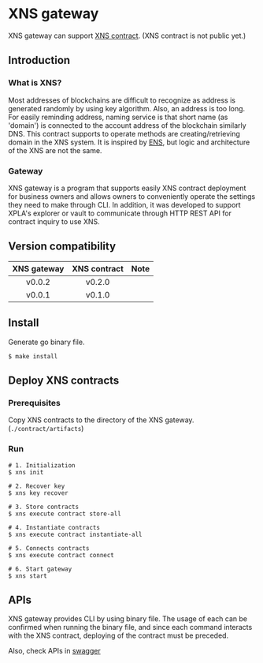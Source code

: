 # XNS gateway
XNS gateway can support [XNS contract](https://github.com/Moonyongjung/xns-contract). (XNS contract is not public yet.)

## Introduction

### What is XNS?

Most addresses of blockchains are difficult to recognize as address is generated randomly by using key algorithm. Also, an address is too long. For easily reminding address, naming service is that short name (as 'domain') is connected to the account address of the blockchain similarly DNS. This contract supports to operate methods are creating/retrieving domain in the XNS system. It is inspired by [ENS](https://ens.domains/), but logic and architecture of the XNS are not the same.

### Gateway

XNS gateway is a program that supports easily XNS contract deployment for business owners and allows owners to conveniently operate the settings they need to make through CLI. In addition, it was developed to support XPLA's explorer or vault to communicate through HTTP REST API for contract inquiry to use XNS.

## Version compatibility

|XNS gateway|XNS contract|Note|
|:--:|:--:|:--:|
|v0.0.2|v0.2.0||
|v0.0.1|v0.1.0||

## Install

Generate go binary file.

```
$ make install
```

## Deploy XNS contracts

### Prerequisites
Copy XNS contracts to the directory of the XNS gateway. (`./contract/artifacts`)

### Run
```shell
# 1. Initialization
$ xns init

# 2. Recover key
$ xns key recover

# 3. Store contracts
$ xns execute contract store-all

# 4. Instantiate contracts
$ xns execute contract instantiate-all

# 5. Connects contracts
$ xns execute contract connect

# 6. Start gateway
$ xns start
```

## APIs

XNS gateway provides CLI by using binary file. The usage of each can be confirmed when running the binary file, and since each command interacts with the XNS contract, deploying of the contract must be preceded.

Also, check APIs in [swagger](./docs/swagger.md)